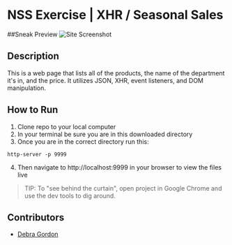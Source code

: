 # NSS Exercise | XHR / Seasonal Sales

##Sneak Preview
![Site Screenshot](https://raw.githubusercontent.com/debragordon/js-el-dynamic-cards/master/screenshots/seasonal-sales.preview.png)

## Description
This is a web page that lists all of the products, the name of the department it's in, and the price.  It utilizes JSON, XHR, event listeners, and DOM manipulation.

## How to Run
1. Clone repo to your local computer
2. In your terminal be sure you are in this downloaded directory
3. Once you are in the correct directory run this:

  ```
  http-server -p 9999
  ```

4. Then navigate to http://localhost:9999 in your browser to view the files live
>TIP: To "see behind the curtain", open project in Google Chrome and use the dev tools to dig around.

## Contributors
- [Debra Gordon](http://github.com/debragordon)